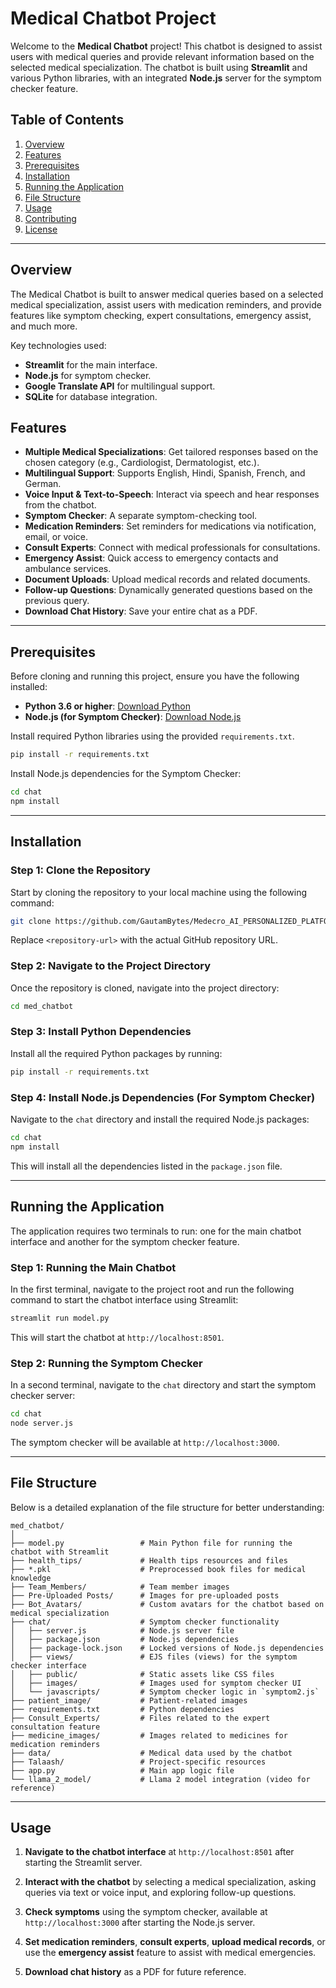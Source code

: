

# Medical Chatbot Project

Welcome to the **Medical Chatbot** project! This chatbot is designed to assist users with medical queries and provide relevant information based on the selected medical specialization. The chatbot is built using **Streamlit** and various Python libraries, with an integrated **Node.js** server for the symptom checker feature.

## Table of Contents

1. [Overview](#overview)
2. [Features](#features)
3. [Prerequisites](#prerequisites)
4. [Installation](#installation)
5. [Running the Application](#running-the-application)
6. [File Structure](#file-structure)
7. [Usage](#usage)
8. [Contributing](#contributing)
9. [License](#license)

---

## Overview

The Medical Chatbot is built to answer medical queries based on a selected medical specialization, assist users with medication reminders, and provide features like symptom checking, expert consultations, emergency assist, and much more.

Key technologies used:
- **Streamlit** for the main interface.
- **Node.js** for symptom checker.
- **Google Translate API** for multilingual support.
- **SQLite** for database integration.
  
## Features

- **Multiple Medical Specializations**: Get tailored responses based on the chosen category (e.g., Cardiologist, Dermatologist, etc.).
- **Multilingual Support**: Supports English, Hindi, Spanish, French, and German.
- **Voice Input & Text-to-Speech**: Interact via speech and hear responses from the chatbot.
- **Symptom Checker**: A separate symptom-checking tool.
- **Medication Reminders**: Set reminders for medications via notification, email, or voice.
- **Consult Experts**: Connect with medical professionals for consultations.
- **Emergency Assist**: Quick access to emergency contacts and ambulance services.
- **Document Uploads**: Upload medical records and related documents.
- **Follow-up Questions**: Dynamically generated questions based on the previous query.
- **Download Chat History**: Save your entire chat as a PDF.

---

## Prerequisites

Before cloning and running this project, ensure you have the following installed:

- **Python 3.6 or higher**: [Download Python](https://www.python.org/downloads/)
- **Node.js (for Symptom Checker)**: [Download Node.js](https://nodejs.org/en/)


Install required Python libraries using the provided `requirements.txt`.

```bash
pip install -r requirements.txt
```

Install Node.js dependencies for the Symptom Checker:

```bash
cd chat
npm install
```

---

## Installation

### Step 1: Clone the Repository

Start by cloning the repository to your local machine using the following command:

```bash
git clone https://github.com/GautamBytes/Medecro_AI_PERSONALIZED_PLATFORM.git
```

Replace `<repository-url>` with the actual GitHub repository URL.

### Step 2: Navigate to the Project Directory

Once the repository is cloned, navigate into the project directory:

```bash
cd med_chatbot
```

### Step 3: Install Python Dependencies

Install all the required Python packages by running:

```bash
pip install -r requirements.txt
```

### Step 4: Install Node.js Dependencies (For Symptom Checker)

Navigate to the `chat` directory and install the required Node.js packages:

```bash
cd chat
npm install
```

This will install all the dependencies listed in the `package.json` file.

---

## Running the Application

The application requires two terminals to run: one for the main chatbot interface and another for the symptom checker feature.

### Step 1: Running the Main Chatbot

In the first terminal, navigate to the project root and run the following command to start the chatbot interface using Streamlit:

```bash
streamlit run model.py
```

This will start the chatbot at `http://localhost:8501`.

### Step 2: Running the Symptom Checker

In a second terminal, navigate to the `chat` directory and start the symptom checker server:

```bash
cd chat
node server.js
```

The symptom checker will be available at `http://localhost:3000`.

---

## File Structure

Below is a detailed explanation of the file structure for better understanding:

```
med_chatbot/
│
├── model.py                 # Main Python file for running the chatbot with Streamlit
├── health_tips/             # Health tips resources and files
├── *.pkl                    # Preprocessed book files for medical knowledge
├── Team_Members/            # Team member images
├── Pre-Uploaded Posts/      # Images for pre-uploaded posts
├── Bot_Avatars/             # Custom avatars for the chatbot based on medical specialization
├── chat/                    # Symptom checker functionality
│   ├── server.js            # Node.js server file
│   ├── package.json         # Node.js dependencies
│   ├── package-lock.json    # Locked versions of Node.js dependencies
│   ├── views/               # EJS files (views) for the symptom checker interface
│   ├── public/              # Static assets like CSS files
│   ├── images/              # Images used for symptom checker UI
│   └── javascripts/         # Symptom checker logic in `symptom2.js`
├── patient_image/           # Patient-related images
├── requirements.txt         # Python dependencies
├── Consult_Experts/         # Files related to the expert consultation feature
├── medicine_images/         # Images related to medicines for medication reminders
├── data/                    # Medical data used by the chatbot
├── Talaash/                 # Project-specific resources
├── app.py                   # Main app logic file
└── llama_2_model/           # Llama 2 model integration (video for reference)
```

---

## Usage

1. **Navigate to the chatbot interface** at `http://localhost:8501` after starting the Streamlit server.
   
2. **Interact with the chatbot** by selecting a medical specialization, asking queries via text or voice input, and exploring follow-up questions.
   
3. **Check symptoms** using the symptom checker, available at `http://localhost:3000` after starting the Node.js server.
   
4. **Set medication reminders**, **consult experts**, **upload medical records**, or use the **emergency assist** feature to assist with medical emergencies.

5. **Download chat history** as a PDF for future reference.





